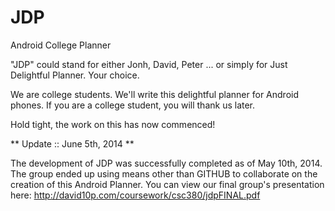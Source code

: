 JDP
===

Android College Planner

"JDP" could stand for either Jonh, David, Peter ... or simply for Just Delightful Planner. Your choice.

We are college students. We'll write this delightful planner for Android phones. If you are a college student, you will thank us later.

Hold tight, the work on this has now commenced!


** Update :: June 5th, 2014 **

The development of JDP was successfully completed as of May 10th, 2014. The group ended up using means other than GITHUB to collaborate on the creation of this Android Planner. 
You can view our final group's presentation here: http://david10p.com/coursework/csc380/jdpFINAL.pdf
